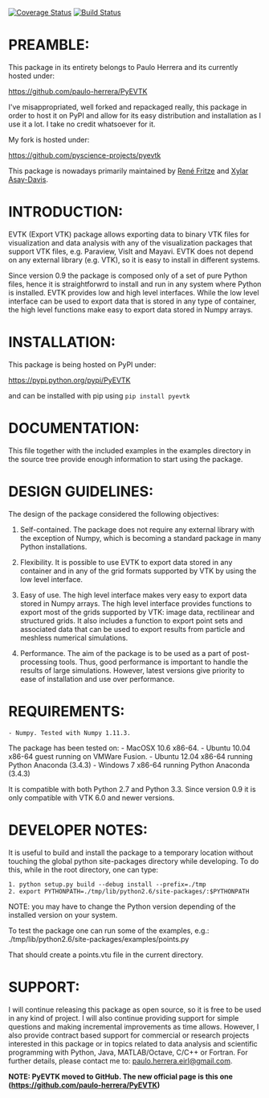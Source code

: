 [![Coverage Status](https://codecov.io/gh/pyscience-projects/pyevtk/branch/master/graph/badge.svg)](https://codecov.io/gh/pyscience-projects/pyevtk)
[![Build Status](https://travis-ci.org/pyscience-projects/pyevtk.png?branch=master)](https://travis-ci.org/pyscience-projects/pyevtk)

PREAMBLE:
=========

This package in its entirety belongs to Paulo Herrera and its currently hosted under:

https://github.com/paulo-herrera/PyEVTK

I've misappropriated, well forked and repackaged really, this package in order to host it on PyPI and allow for its easy distribution and installation as I use it a lot. I take no credit whatsoever for it.

My fork is hosted under:

https://github.com/pyscience-projects/pyevtk

This package is nowadays primarily maintained by [René Fritze](https://github.com/renefritze) and [Xylar Asay-Davis](https://github.com/xylar).

INTRODUCTION:
=============

EVTK (Export VTK) package allows exporting data to binary VTK files for
visualization and data analysis with any of the visualization packages that
support VTK files, e.g.  Paraview, VisIt and Mayavi. EVTK does not depend on any
external library (e.g. VTK), so it is easy to install in different systems.

Since version 0.9 the package is composed only of a set of pure Python files, hence
it is straightforwrd to install and run in any system where Python is installed.
EVTK provides low and high level interfaces.  While the low level interface
can be used to export data that is stored in any type of container, the high
level functions make easy to export data stored in Numpy arrays.

INSTALLATION:
=============

This package is being hosted on PyPI under:

https://pypi.python.org/pypi/PyEVTK

and can be installed with pip using `pip install pyevtk`

DOCUMENTATION:
==============

This file together with the included examples in the examples directory in the
source tree provide enough information to start using the package.

DESIGN GUIDELINES:
==================

The design of the package considered the following objectives:

1. Self-contained. The package does not require any external library with
the exception of Numpy, which is becoming a standard package in many Python
installations.

2. Flexibility. It is possible to use EVTK to export data stored in any
container and in any of the grid formats supported by VTK by using the low level
interface.

3. Easy of use. The high level interface makes very easy to export data stored
in Numpy arrays. The high level interface provides functions to export most of
the grids supported by VTK: image data, rectilinear and structured grids. It
also includes a function to export point sets and associated data that can be
used to export results from particle and meshless numerical simulations.

4. Performance. The aim of the package is to be used as a part of
post-processing tools. Thus, good performance is important to handle the results
of large simulations.  However, latest versions give priority to ease of installation
and use over performance.

REQUIREMENTS:
=============

    - Numpy. Tested with Numpy 1.11.3.

The package has been tested on:
    - MacOSX 10.6 x86-64.
    - Ubuntu 10.04 x86-64 guest running on VMWare Fusion.
    - Ubuntu 12.04 x86-64 running Python Anaconda (3.4.3)
    - Windows 7 x86-64 running Python Anaconda (3.4.3)

It is compatible with both Python 2.7 and Python 3.3. Since version 0.9 it is only compatible
with VTK 6.0 and newer versions.

DEVELOPER NOTES:
================

It is useful to build and install the package to a temporary location without
touching the global python site-packages directory while developing. To do
this, while in the root directory, one can type:

    1. python setup.py build --debug install --prefix=./tmp
    2. export PYTHONPATH=./tmp/lib/python2.6/site-packages/:$PYTHONPATH

NOTE: you may have to change the Python version depending of the installed
version on your system.

To test the package one can run some of the examples, e.g.:
./tmp/lib/python2.6/site-packages/examples/points.py

That should create a points.vtu file in the current directory.

SUPPORT:
=======

I will continue releasing this package as open source, so it is free to be used in any kind of project.
I will also continue providing support for simple questions and making incremental improvements as time
allows. However, I also  provide contract based support for commercial or research projects interested
in this package or in topics related to data analysis and scientific programming with Python, Java, MATLAB/Octave, C/C++ or Fortran.
For further details, please contact me to: paulo.herrera.eirl@gmail.com.

**NOTE: PyEVTK moved to GitHub. The new official page is this one (https://github.com/paulo-herrera/PyEVTK)**
